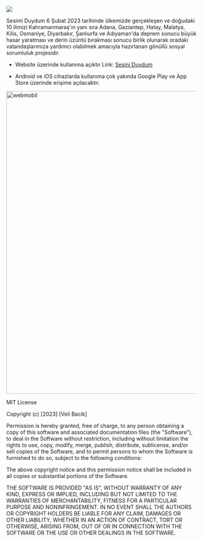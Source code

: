 ![](/assets/icons/ic_app_high_logo.png)

Sesimi Duydum 6 Şubat 2023 tarihinde ülkemizde gerçekleşen ve doğudaki 10 ilimizi Kahramanmaraş'ın yanı sıra Adana, Gaziantep, Hatay, Malatya, Kilis, Osmaniye, Diyarbakır, Şanlıurfa ve Adıyaman'da deprem sonucu büyük hasar yaratması ve derin üzüntü bırakması sonucu birlik olunarak oradaki vatandaşlarımıza yardımcı olabilmek amacıyla hazırlanan gönüllü sosyal sorumluluk projesidir.

- Website üzerinde kullanıma açıktır Link: [Sesini Duydum ](http://sesiniduydum.com/#/)

- Android ve iOS cihazlarda kullanıma çok yakında Google Play ve App Store üzerinde erişime açılacaktır.

<img width="800" alt="webmobil" src="https://user-images.githubusercontent.com/57248151/218607542-611f29e8-7c00-40ef-9046-c521841e8160.png">


MIT License

Copyright (c) [2023] [Veli Bacik]

Permission is hereby granted, free of charge, to any person obtaining a copy
of this software and associated documentation files (the "Software"), to deal
in the Software without restriction, including without limitation the rights
to use, copy, modify, merge, publish, distribute, sublicense, and/or sell
copies of the Software, and to permit persons to whom the Software is
furnished to do so, subject to the following conditions:

The above copyright notice and this permission notice shall be included in all
copies or substantial portions of the Software.

THE SOFTWARE IS PROVIDED "AS IS", WITHOUT WARRANTY OF ANY KIND, EXPRESS OR
IMPLIED, INCLUDING BUT NOT LIMITED TO THE WARRANTIES OF MERCHANTABILITY,
FITNESS FOR A PARTICULAR PURPOSE AND NONINFRINGEMENT. IN NO EVENT SHALL THE
AUTHORS OR COPYRIGHT HOLDERS BE LIABLE FOR ANY CLAIM, DAMAGES OR OTHER
LIABILITY, WHETHER IN AN ACTION OF CONTRACT, TORT OR OTHERWISE, ARISING FROM,
OUT OF OR IN CONNECTION WITH THE SOFTWARE OR THE USE OR OTHER DEALINGS IN THE
SOFTWARE.
